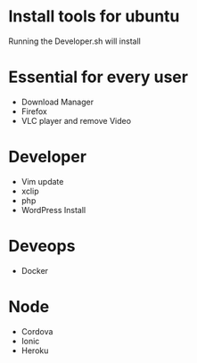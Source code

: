 # Install tools for ubuntu

Running the Developer.sh will install 

# Essential for every user
* Download Manager
* Firefox
* VLC player and remove Video

# Developer 
* Vim update
* xclip 
* php
* WordPress Install

# Deveops
* Docker

# Node
* Cordova
* Ionic
* Heroku
